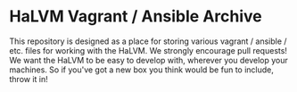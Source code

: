 # HaLVM Vagrant / Ansible Archive

This repository is designed as a place for storing various vagrant / ansible /
etc. files for working with the HaLVM. We strongly encourage pull requests! We
want the HaLVM to be easy to develop with, wherever you develop your machines.
So if you've got a new box you think would be fun to include, throw it in!
